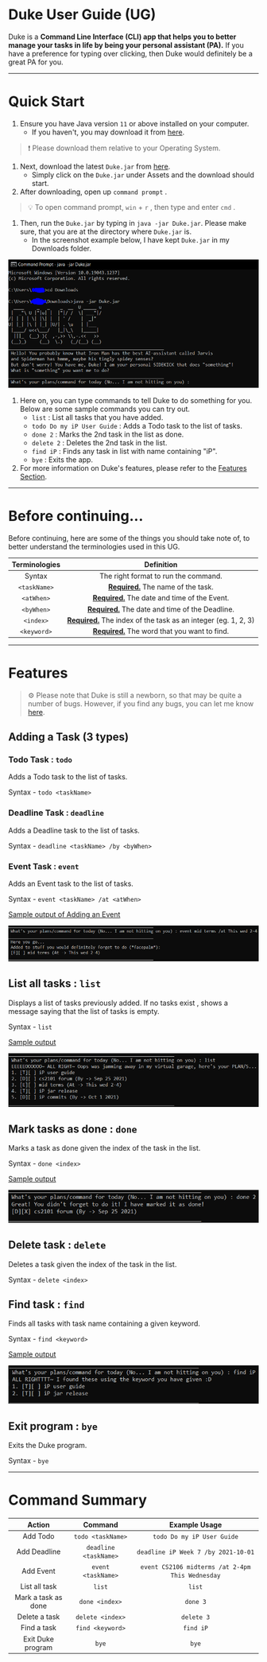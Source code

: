 # Duke User Guide (UG)

Duke is a **Command Line Interface (CLI) app that helps you to better manage your tasks in life by being your personal assistant (PA).** If you have a preference for typing over clicking, then Duke would definitely be a great PA for you.

---

# Quick Start

1. Ensure you have Java version `11` or above installed on your computer.
    - If you haven't, you may download it from [here](https://www.oracle.com/java/technologies/downloads/#java11-linux).

> ❗ Please download them relative to your Operating System.

1. Next, download the latest `Duke.jar` from [here](https://github.com/Kair0s3/ip/releases).
    - Simply click on the `Duke.jar` under Assets and the download should start.
2. After downloading, open up `command prompt` .

> 💡 To open command prompt, `win` + `r` , then type and enter `cmd` .

1. Then, run the `Duke.jar` by typing in `java -jar Duke.jar`. Please make sure, that you are at the directory where `Duke.jar` is.
    - In the screenshot example below, I have kept `Duke.jar` in my Downloads folder.

![Untitled](images/Untitled.png)

1. Here on, you can type commands to tell Duke to do something for you. Below are some sample commands you can try out.
    - `list` : List all tasks that you have added.
    - `todo Do my iP User Guide` : Adds a Todo task to the list of tasks.
    - `done 2` : Marks the 2nd task in the list as done.
    - `delete 2` : Deletes the 2nd task in the list.
    - `find iP` : Finds any task in list with name containing "iP".
    - `bye` : Exits the app.
2. For more information on Duke's features, please refer to the [Features Section]().

---

# Before continuing...

Before continuing, here are some of the things you should take note of, to better understand the terminologies used in this UG.

| Terminologies | Definition |
|:-------------:|:----------:|
| Syntax | The right format to run the command. |
| `<taskName>` | <u><b>Required.</b></u> The name of the task. |
| `<atWhen>` | <u><b>Required.</b></u> The date and time of the Event. |
| `<byWhen>` | <u><b>Required.</b></u> The date and time of the Deadline. |
| `<index>` | <u><b>Required.</b></u> The index of the task as an integer (eg. 1, 2, 3) |
| `<keyword>` | <u><b>Required.</b></u> The word that you want to find. |

---

# Features

> ⚙ Please note that Duke is still a newborn, so that may be quite a number of bugs. However, if you find any bugs, you can let me know [here](https://github.com/Kair0s3/ip/issues).

## Adding a Task (3 types)

### Todo Task : `todo`

Adds a Todo task to the list of tasks.

Syntax - `todo <taskName>`

### Deadline Task : `deadline`

Adds a Deadline task to the list of tasks.

Syntax - `deadline <taskName> /by <byWhen>`

### Event Task : `event`

Adds an Event task to the list of tasks.

Syntax - `event <taskName> /at <atWhen>`

<u>Sample output of Adding an Event</u>

![Untitled](images/Untitled%201.png)

## List all tasks : `list`

Displays a list of tasks previously added. If no tasks exist , shows a message saying that the list of tasks is empty.

Syntax - `list`

<u>Sample output</u>

![Untitled](images/Untitled%202.png)

## Mark tasks as done : `done`

Marks a task as done given the index of the task in the list.

Syntax - `done <index>`

<u>Sample output</u>

![Untitled](images/Untitled%203.png)

## Delete task : `delete`

Deletes a task given the index of the task in the list.

Syntax - `delete <index>`

## Find task : `find`

Finds all tasks with task name containing a given keyword.

Syntax - `find <keyword>`

<u>Sample output</u>

![Untitled](images/Untitled%204.png)

## Exit program : `bye`

Exits the Duke program.

Syntax - `bye`

---

# Command Summary

| Action | Command | Example Usage |
|:------:|:-------:|:-------------:|
| Add Todo | `todo <taskName>` | `todo Do my iP User Guide` |
| Add Deadline | `deadline <taskName>` | `deadline iP Week 7 /by 2021-10-01` |
| Add Event | `event <taskName>` | `event CS2106 midterms /at 2-4pm This Wednesday` |
| List all task | `list` | `list` |
| Mark a task as done | `done <index>` | `done 3` |
| Delete a task | `delete <index>` | `delete 3` |
| Find a task | `find <keyword>` | `find iP` |
| Exit Duke program | `bye` | `bye` |